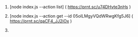 1. [node index.js --action list] ( https://prnt.sc/u74DHvte3nHs )

2. [node index.js --action get --id 05olLMgyVQdWRwgKfg5J6]  ( https://prnt.sc/qaCF4_JJ2iOx )

3. 